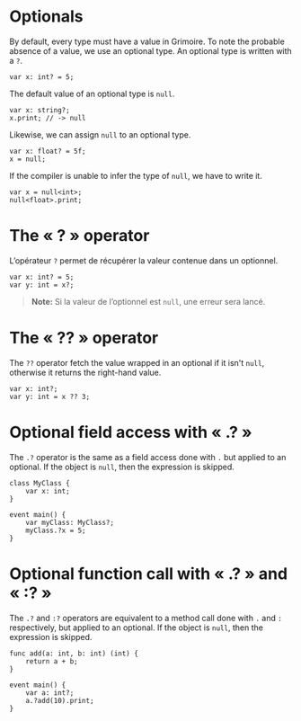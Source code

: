 # Optionals

By default, every type must have a value in Grimoire.
To note the probable absence of a value, we use an optional type.
An optional type is written with a `?`.
```grimoire
var x: int? = 5;
```

The default value of an optional type is `null`.
```grimoire
var x: string?;
x.print; // -> null
```

Likewise, we can assign `null` to an optional type.
```grimoire
var x: float? = 5f;
x = null;
```

If the compiler is unable to infer the type of `null`, we have to write it.
```grimoire
var x = null<int>;
null<float>.print;
```

# The « ? » operator

L’opérateur `?` permet de récupérer la valeur contenue dans un optionnel.
```grimoire
var x: int? = 5;
var y: int = x?;
```

> **Note:** Si la valeur de l’optionnel est `null`, une erreur sera lancé.

# The « ?? » operator

The `??` operator fetch the value wrapped in an optional if it isn't `null`, otherwise it returns the right-hand value.
```grimoire
var x: int?;
var y: int = x ?? 3;
```

# Optional field access with « .? »

The `.?` operator is the same as a field access done with `.` but applied to an optional.
If the object is `null`, then the expression is skipped.
```grimoire
class MyClass {
    var x: int;
}

event main() {
    var myClass: MyClass?;
    myClass.?x = 5;
}
```

# Optional function call with « .? » and « :? »

The `.?` and `:?` operators are equivalent to a method call done with `.` and `:` respectively, but applied to an optional.
If the object is `null`, then the expression is skipped.
```grimoire
func add(a: int, b: int) (int) {
    return a + b;
}

event main() {
    var a: int?;
    a.?add(10).print;
}
```